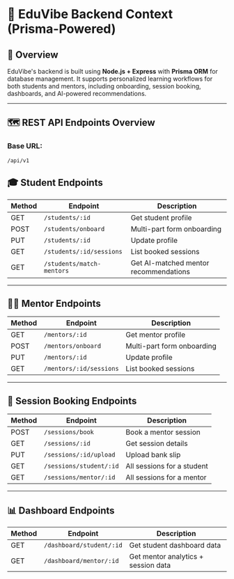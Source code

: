 # 📘 EduVibe Backend Context (Prisma-Powered)

## 🧩 Overview

EduVibe's backend is built using **Node.js + Express** with **Prisma ORM** for database management. It supports personalized learning workflows for both students and mentors, including onboarding, session booking, dashboards, and AI-powered recommendations.

---

## 🗺️ REST API Endpoints Overview

### Base URL:

```
/api/v1
```

## 🎓 Student Endpoints

| Method | Endpoint                  | Description                           |
| ------ | ------------------------- | ------------------------------------- |
| GET    | `/students/:id`           | Get student profile                   |
| POST   | `/students/onboard`       | Multi-part form onboarding            |
| PUT    | `/students/:id`           | Update profile                        |
| GET    | `/students/:id/sessions`  | List booked sessions                  |
| GET    | `/students/match-mentors` | Get AI-matched mentor recommendations |

---

## 🧑‍🏫 Mentor Endpoints

| Method | Endpoint                | Description                |
| ------ | ----------------------- | -------------------------- |
| GET    | `/mentors/:id`          | Get mentor profile         |
| POST   | `/mentors/onboard`      | Multi-part form onboarding |
| PUT    | `/mentors/:id`          | Update profile             |
| GET    | `/mentors/:id/sessions` | List booked sessions       |

---

## 📅 Session Booking Endpoints

| Method | Endpoint                | Description                |
| ------ | ----------------------- | -------------------------- |
| POST   | `/sessions/book`        | Book a mentor session      |
| GET    | `/sessions/:id`         | Get session details        |
| PUT    | `/sessions/:id/upload`  | Upload bank slip           |
| GET    | `/sessions/student/:id` | All sessions for a student |
| GET    | `/sessions/mentor/:id`  | All sessions for a mentor  |

---

## 📊 Dashboard Endpoints

| Method | Endpoint                 | Description                         |
| ------ | ------------------------ | ----------------------------------- |
| GET    | `/dashboard/student/:id` | Get student dashboard data          |
| GET    | `/dashboard/mentor/:id`  | Get mentor analytics + session data |